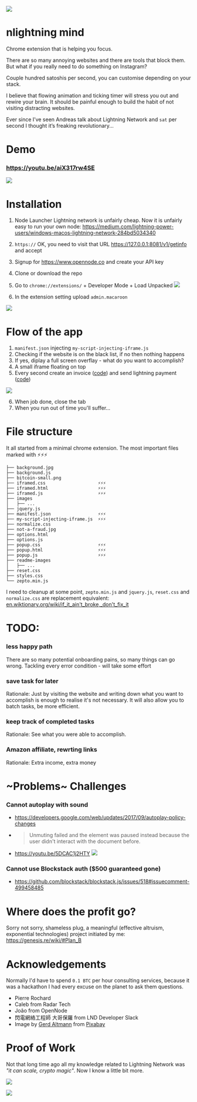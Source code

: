 ![](readme-images/bitcoin-games-logo.png)
# nlightning mind

Chrome extension that is helping you focus.

There are so many annoying websites and there are tools that block them. But what if you really need to do something on Instagram?

Couple hundred satoshis per second, you can customise depending on your stack.

I believe that flowing animation and ticking timer will stress you out and rewire your brain. It should be painful enough to build the habit of not visiting distracting websites.

Ever since I’ve seen Andreas talk about Lightning Network and `sat` per second I thought it’s freaking revolutionary...


# Demo

### https://youtu.be/aiX317rw4SE

[![](readme-images/youtube-thumbnail.png)](https://youtu.be/aiX317rw4SE)


# Installation

1. Node Launcher
Lightning network is unfairly cheap. Now it is unfairly easy to run your own node:
https://medium.com/lightning-power-users/windows-macos-lightning-network-284bd5034340

2. `https://` OK, you need to visit that URL https://127.0.0.1:8081/v1/getinfo and accept

3. Signup for https://www.opennode.co and create your API key

4. Clone or download the repo

5. Go to `chrome://extensions/` + Developer Mode + Load Unpacked
![](readme-images/developer-mode.png)

6. In the extension setting upload `admin.macaroon`

![](readme-images/macaroon-upload.png)


# Flow of the app
1. `manifest.json` injecting `my-script-injecting-iframe.js`
2. Checking if the website is on the black list, if no then nothing happens
3. If yes, diplay a full screen overflay - what do you want to accomplish?
4. A small iframe floating on top
5. Every second create an invoice ([code](https://github.com/genesisdotre/Bitcoin-Games-nLightning-Mind-Chrome-Extension/blob/954d9473567f0b805744e7f299e219a6f148d966/iframed.js#L103)) and send lightning payment ([code](https://github.com/genesisdotre/Bitcoin-Games-nLightning-Mind-Chrome-Extension/blob/954d9473567f0b805744e7f299e219a6f148d966/iframed.js#L122))

![](readme-images/activity.gif)

6. When job done, close the tab
7. When you run out of time you'll suffer...

# File structure
It all started from a minimal chrome extension. The most important files marked with ⚡️️⚡️⚡️️

```
├── background.jpg
├── background.js
├── bitcoin-small.png
├── iframed.css                    ⚡️️⚡️⚡️️
├── iframed.html                   ⚡️️⚡️⚡️️
├── iframed.js                     ⚡️️⚡️⚡️️
├── images
│   ├── ...
├── jquery.js
├── manifest.json                  ⚡️️⚡️⚡️️
├── my-script-injecting-iframe.js  ⚡️️⚡️⚡️️
├── normalize.css
├── not-a-fraud.jpg
├── options.html
├── options.js
├── popup.css                      ⚡️️⚡️⚡️️
├── popup.html                     ⚡️️⚡️⚡️️
├── popup.js                       ⚡️️⚡️⚡️️
├── readme-images
│   ├── ...
├── reset.css
├── styles.css
└── zepto.min.js
```

I need to cleanup at some point, `zepto.min.js` and `jquery.js`, `reset.css` and `normalize.css` are replacement equivalent: [en.wiktionary.org/wiki/if_it_ain't_broke,_don't_fix_it](https://en.wiktionary.org/wiki/if_it_ain%27t_broke,_don%27t_fix_it)

# TODO:

### less happy path

There are so many potential onboarding pains, so many things can go wrong. Tackling every error condition - will take some effort

### save task for later

Rationale: Just by visiting the website and writing down what you want to accomplish is enough to realise it's not necessary. It will also allow you to batch tasks, be more efficient.

### keep track of completed tasks

Rationale: See what you were able to accomplish.

### Amazon affiliate, rewrting links 

Rationale: Extra income, extra money

# ~Problems~ Challenges

### Cannot autoplay with sound

* https://developers.google.com/web/updates/2017/09/autoplay-policy-changes
* > Unmuting failed and the element was paused instead because the user didn't interact with the document before.
* https://youtu.be/5DCAC1j2HTY
[![](readme-images/bbc-showdown.jpg)](https://youtu.be/5DCAC1j2HTY)

### Cannot use Blockstack auth ($500 guaranteed gone)

* https://github.com/blockstack/blockstack.js/issues/518#issuecomment-499458485

# Where does the profit go?
Sorry not sorry, shameless plug, a meaningful (effective altruism, exponential technologies) project initiated by me: https://genesis.re/wiki/#Plan_B


# Acknowledgements

Normally I'd have to spend `0.1 BTC` per hour consulting services, because it was a hackathon I had every excuse on the planet to ask them questions.

* Pierre Rochard
* Caleb from Radar Tech
* João from OpenNode
* 閃電網絡工程師 大哥保羅 from LND Developer Slack
* Image by [Gerd Altmann](https://pixabay.com/users/geralt-9301/?utm_source=link-attribution&amp;utm_medium=referral&amp;utm_campaign=image&amp;utm_content=4062449) from [Pixabay](https://pixabay.com/?utm_source=link-attribution&amp;utm_medium=referral&amp;utm_campaign=image&amp;utm_content=4062449)

# Proof of Work
Not that long time ago all my knowledge related to Lightning Network was *"it can scale, crypto magic"*. Now I know a little bit more.

![](readme-images/pow-open.png)

![](readme-images/pow-close.png)
